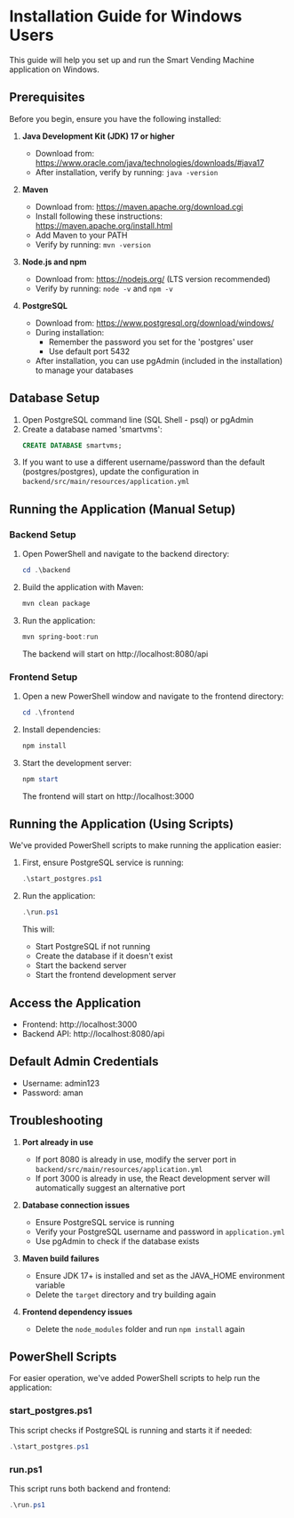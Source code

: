 # Installation Guide for Windows Users

This guide will help you set up and run the Smart Vending Machine application on Windows.

## Prerequisites

Before you begin, ensure you have the following installed:

1. **Java Development Kit (JDK) 17 or higher**
   - Download from: https://www.oracle.com/java/technologies/downloads/#java17
   - After installation, verify by running: `java -version`

2. **Maven**
   - Download from: https://maven.apache.org/download.cgi
   - Install following these instructions: https://maven.apache.org/install.html
   - Add Maven to your PATH
   - Verify by running: `mvn -version`

3. **Node.js and npm**
   - Download from: https://nodejs.org/ (LTS version recommended)
   - Verify by running: `node -v` and `npm -v`

4. **PostgreSQL**
   - Download from: https://www.postgresql.org/download/windows/
   - During installation:
     - Remember the password you set for the 'postgres' user
     - Use default port 5432
   - After installation, you can use pgAdmin (included in the installation) to manage your databases

## Database Setup

1. Open PostgreSQL command line (SQL Shell - psql) or pgAdmin
2. Create a database named 'smartvms':
   ```sql
   CREATE DATABASE smartvms;
   ```
3. If you want to use a different username/password than the default (postgres/postgres), update the configuration in `backend/src/main/resources/application.yml`

## Running the Application (Manual Setup)

### Backend Setup

1. Open PowerShell and navigate to the backend directory:
   ```powershell
   cd .\backend
   ```

2. Build the application with Maven:
   ```powershell
   mvn clean package
   ```

3. Run the application:
   ```powershell
   mvn spring-boot:run
   ```

   The backend will start on http://localhost:8080/api

### Frontend Setup

1. Open a new PowerShell window and navigate to the frontend directory:
   ```powershell
   cd .\frontend
   ```

2. Install dependencies:
   ```powershell
   npm install
   ```

3. Start the development server:
   ```powershell
   npm start
   ```

   The frontend will start on http://localhost:3000

## Running the Application (Using Scripts)

We've provided PowerShell scripts to make running the application easier:

1. First, ensure PostgreSQL service is running:
   ```powershell
   .\start_postgres.ps1
   ```

2. Run the application:
   ```powershell
   .\run.ps1
   ```

   This will:
   - Start PostgreSQL if not running
   - Create the database if it doesn't exist
   - Start the backend server
   - Start the frontend development server

## Access the Application

- Frontend: http://localhost:3000
- Backend API: http://localhost:8080/api

## Default Admin Credentials

- Username: admin123
- Password: aman

## Troubleshooting

1. **Port already in use**
   - If port 8080 is already in use, modify the server port in `backend/src/main/resources/application.yml`
   - If port 3000 is already in use, the React development server will automatically suggest an alternative port

2. **Database connection issues**
   - Ensure PostgreSQL service is running
   - Verify your PostgreSQL username and password in `application.yml`
   - Use pgAdmin to check if the database exists

3. **Maven build failures**
   - Ensure JDK 17+ is installed and set as the JAVA_HOME environment variable
   - Delete the `target` directory and try building again

4. **Frontend dependency issues**
   - Delete the `node_modules` folder and run `npm install` again

## PowerShell Scripts

For easier operation, we've added PowerShell scripts to help run the application:

### start_postgres.ps1

This script checks if PostgreSQL is running and starts it if needed:

```powershell
.\start_postgres.ps1
```

### run.ps1

This script runs both backend and frontend:

```powershell
.\run.ps1
``` 